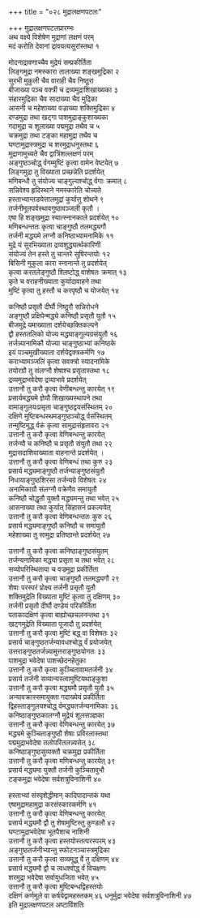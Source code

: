 +++
title = "०२८ मुद्रालक्षणपटलः"

+++
मुद्रालक्षणपटलप्रारम्भः  
अथ वक्ष्ये विशेषेण मुद्राणां लक्षणं परम्  
मदं करोति देवानां द्रावयत्यसुरांस्तथा १

मोदनाद्रावणाच्चैव मुद्रेयं सम्प्रकीर्तिता  
लिङ्गमुद्रा नमस्कारा तालाख्या शङ्खमुद्रिका २  
सुरभी मुकुली चैव वाराही चैव निष्ठुरा  
बीजाख्या पञ्च वक्त्री च द्रव्यमुद्राशिखाख्यका ३  
संहारमुद्रिका चैव सादाख्या चैव मुद्रिका  
आसनी च महेशाख्या वज्राख्या शक्तिमुद्रिका ४  
दण्डमुद्रा तथा खट्गा पाशमुद्राङ्कुशाख्यका  
गदामुद्रा च शूलाख्या पद्ममुद्रा तथैव च ५  
चक्रमुद्रा तथा टङ्का महामुद्रा तथैव च  
घण्टामुद्रास्त्रमुद्रा च शरमुद्राधनुस्तथा ६  
मुद्राणामुच्यते चैव द्वात्रिंशल्लक्षणं परम्  
अङ्गुष्ठञ्चोद्ध् र्वगम्मुष्टिं कृत्वा वामेन वेष्टयेत् ७  
लिङ्गमुद्रा तु विख्याता प्रच्छन्नेति प्रदर्शयेत्  
मणिबन्धौ तु संयोज्य चाङ्गुल्यश्चोद्ध् र्वगाः क्रमात् ८  
सन्निवेश्य हृदिस्थाने नमस्कारेति चोच्यते  
हस्ताभ्यान्तडयेत्तालमुद्रां कुर्यात्तु शोथने ९  
तर्जनीमूलपर्वस्थावगुष्ठावञ्जली कृतौ ।  
एषा हि शङ्खमुद्रा स्यात्स्नानकाले प्रदर्शयेत् १०  
मणिबन्धन्ततः कृत्वा चाङ्गुष्ठौ तलमद्ध्यगौ  
तर्जनी मद्ध्यमे लग्नौ कनिष्ठाभ्यामनामिके ११  
मुद्रे यं सुरभिख्याता द्रव्यशुद्ध्यर्त्थकारिणी  
संयोज्यं तेन हस्ते तु चान्तरे सुषिरन्तयोः १२  
बिसिनी मुकुला कारा स्नानान्ते तु प्रदर्शयेत्  
कृत्वा करतलेङ्गुष्ठौ श्लिष्टोद्ध् वाशेषतः क्रमात् १३  
कृते च वराहनीख्याता कुर्यादावाहने तथा  
मुष्टिं कृत्वा तु हस्तौ च करपृष्ठौ च योजयेत् १४

कनिष्ठौ प्रसृतौ दीर्घौ निष्ठुरौ सन्निरोधने  
अङ्गुष्ठौ प्रक्षिपेन्मद्ध्ये कनिष्ठौ प्रसृतौ युतौ १५  
बीजमुद्रे यमाख्याता दर्शयेच्छक्तिकल्पने  
द्वौ हस्ततलिको योज्य मद्ध्याङ्गुल्यग्रसंयुतौ १६  
तर्जन्न्यानामिकौ योज्या चाङ्गुष्ठाभ्यां कनिष्ठके  
इयं पञ्चमुखीख्याता दर्शयेद्वक्त्रकर्मणि १७  
कराभ्यामञ्जलिं कृत्वा सवक्त्रो स्यादनामिके  
तयोरग्रौ तु संलग्नौ शेषाश्च प्रसृतास्तथा १८  
द्रव्यमुद्राभवेदेषा द्रव्याभावे प्रदर्शयेत्  
उत्तानौ तु करौ कृत्वा वेणीबन्धन्तु कारयेत् १९  
प्रसार्यमद्ध्यमे ज्ञेयौ शिखाख्यस्थापने तथा  
वामाङ्गुलयःप्रसृता चाङ्गुष्ठद्वयसंस्थितम् २०  
दक्षिणे मुष्टिबन्धस्थमङ्गुष्ठञ्चोद्ध् र्वसंस्थितम्  
तन्मुष्टिमूद्ध् र्वकं कृत्वा सामुद्रासंहृतावरा २१  
उत्तानौ तु करौ कृत्वा वेणिबन्धन्तु कारयेत्  
तर्जन्यौ च कनिष्ठौ च प्रसृतौ संयुतौ तथा २२  
मुद्रासदाशिवाख्याता वाहनान्ते प्रदर्शयेत् ।  
उत्तानौ तु करौ कृत्वा वेणिबन्धं तथा कुरु २३  
प्रसार्य मद्ध्यमाङ्गुष्ठौ तर्जन्याङ्गुष्ठसंयुतौ  
निधायाङ्गुष्ठशिरसा तर्जन्यग्रे विशेषतः २४  
अनामिकाग्रौ संलग्नौ वक्रेणैव समायुतौ  
कनिष्ठौ चोद्धृतौ युक्तौ मद्ध्यमन्तु तथा भवेत् २५  
आसनाख्या तथा कुर्यात् सिंहासनं प्रकल्पयेत्  
उत्तानौ तु करौ कृत्वा वेणिबन्धन्ततः कुरु २६  
प्रसार्य मद्ध्यमाङ्गुष्ठौ कनिष्ठौ च समायुतौ  
महेशाख्या तु सामुद्रा प्रतिष्ठान्ते प्रदर्शयेत् २७

उत्तानौ तु करौ कृत्वा कनिष्ठाङ्गुष्ठसंयुतम्  
तर्जन्यनामिका मद्ध्या प्रसृता च तथा भवेत् २८  
सव्योपरिस्थिताया च वज्रमुद्रा प्रकीर्तिता  
उत्तानौ तु करौ कृत्वा चाङ्गुष्ठौ तलमद्ध्यगौ २९  
शेषाः परस्परं प्रोक्ष्य तर्जनी प्रसृतौ युतौ  
शक्तिमुद्रेति विख्याता मुष्टिं कृत्वा तु दक्षिणम् ३०  
तर्जनी प्रसृतौ दीर्घौ दण्डेयं परिकीर्तिता  
पताकादक्षिणं कृत्वा बाह्योच्छचलनन्तथा ३१  
खट्गमुद्रेति विख्याता पूजादौ तु प्रदर्शयेत्  
उत्तानौ तु करौ कृत्वा मुष्टिं बद्ध् वा विशेषतः ३२  
प्रसार्य चाङ्गुष्ठतर्जन्यावधश्चोद्ध् र्वं प्रयोजयेत्  
उत्तराङ्गुष्ठतर्जन्न्यामुत्तराङ्गुष्ठयोगतः ३३  
पाशमुद्रा भवेदेषा पाशच्छेदनहेतुका  
उत्तानौ तु करौ कृत्वा कुञ्चितावामतर्जनी ३४  
प्रसार्य तर्जनी सव्यान्यस्त्वामुष्टियथाङ्कुशा  
उत्तानौ तु करौ कृत्वा मद्ध्यमौ प्रसृतौ युतौ ३५  
अन्यावक्रास्समायुक्ता गदाख्येयं प्रकीर्तिता  
द्विहस्ताङ्गुलयश्चोद्ध् र्वमद्ध्यतर्जन्यनामिकाः ३६  
कनिष्ठाङ्गुष्ठकालग्नौ मुद्रेयं शूलसञ्ज्ञका  
उत्तानौ तु करौ कृत्वा वेणिबन्धन्तु कारयेत् ३७  
मद्ध्यमे कुञ्चिताङ्गुष्ठौ शेषाः प्रविरलास्तथा  
पद्ममुद्राभवेदेषा तलोपरितलन्न्यसेत् ३८  
कनिष्ठाङ्गुष्ठसुव्यक्तौ चक्रमुद्रा प्रकीर्तिता  
उत्तानौ तु करौ कृत्वा मणिबन्धन्तु कारयेत् ३९  
प्रसार्य मद्ध्यमा युक्तौ तर्जनी कुञ्चितावुभौ  
टङ्कमुद्रा भवेदेषा सर्वशत्रुविनाशिनी ४०

हस्ताभ्यां संस्पृशेद्धीमान् कादिपादान्तकं यथा  
एषामुद्रामहामुद्रा करसंस्कारकर्मणि ४१  
उत्तानौ तु करौ कृत्वा वेणिबन्धन्तु कारयेत्  
प्रसार्य मद्ध्यमौ द्वौ तु शेषामुष्टिस्तु कुण्डलौ ४२  
घण्टामुद्राभवेदेषा भूतपैशाच नाशिनी  
उत्तानौ तु करौ कृत्वा हस्तयोस्तत्परस्परम् ४३  
अङ्गुष्ठतर्जनीभ्यान्तु स्फोटनञ्चास्त्रमुद्रिका  
उत्तानौ तु करौ कृत्वा सव्यमूद्ध् र्वे तु दक्षिणम् ४४  
प्रसार्य मद्ध्यमौ द्वौ च त्वधश्वोद्ध् र्वं विचक्षणः  
शरमुद्रा भवेदेषा सर्वायुधजिता भवेत् ४५  
उत्तानौ तु करौ कृत्वा मुष्टिबन्धद्विहस्तयोः  
दक्षिणं कर्णमूले वा कर्षयेद्वामहस्तकम् ४६
धनुर्मुद्रा भवेदेषा सर्वशत्रुविनाशिनी ४७  
इति मुद्रालक्षणपटल अष्टाविंशतिः


